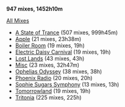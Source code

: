 **947 mixes, 1452h10m**

[All Mixes](All.md)

- [A State of Trance](Broadcasts/A%20State%20of%20Trance.md) (507 mixes, 999h45m)
- [Apple](Broadcasts/Apple.md) (21 mixes, 23h38m)
- [Boiler Room](Broadcasts/Boiler%20Room.md) (19 mixes, 19h)
- [Electric Daisy Carnival](Broadcasts/Electric%20Daisy%20Carnival.md) (19 mixes, 19h)
- [Lost Lands](Broadcasts/Lost%20Lands.md) (43 mixes, 43h)
- [Misc](Broadcasts/Misc.md) (23 mixes, 32h47m)
- [Ophelias Odyssey](Broadcasts/Ophelias%20Odyssey.md) (38 mixes, 38h)
- [Phoenix Radio](Broadcasts/Phoenix%20Radio.md) (20 mixes, 20h)
- [Sophie Sugars Symphony](Broadcasts/Sophie%20Sugars%20Symphony.md) (13 mixes, 13h)
- [Tomorrowland](Broadcasts/Tomorrowland.md) (19 mixes, 19h)
- [Tritonia](Broadcasts/Tritonia.md) (225 mixes, 225h)

